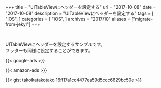 +++
title = "UITableViewにヘッダーを設定する"
url = "2017-10-08"
date = "2017-10-08"
description = "UITableViewにヘッダーを設定する"
tags = [
    "iOS",
]
categories = [
    "iOS",
]
archives = "2017/10"
aliases = ["migrate-from-jekyl"]
+++

<br>

UITableViewにヘッダーを設定するサンプルです。  
フッターも同様に設定することができます。

<!-- Google Ads -->
{{< google-ads >}}

<!-- Amazon Ads -->
{{< amazon-ads >}}

{{< gist takoikatakotako 16ff17a1cc4477ea59d5ccc6629bc50e >}}
